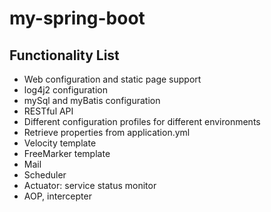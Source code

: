 # my-spring-boot

## Functionality List
- Web configuration and static page support 
- log4j2 configuration
- mySql and myBatis configuration
- RESTful API
- Different configuration profiles for different environments
- Retrieve properties from application.yml
- Velocity template
- FreeMarker template
- Mail
- Scheduler
- Actuator: service status monitor
- AOP, intercepter
